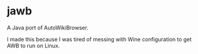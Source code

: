 # jawb
A Java port of AutoWikiBrowser.

I made this because I was tired of messing with Wine configuration to get AWB to run on Linux.
